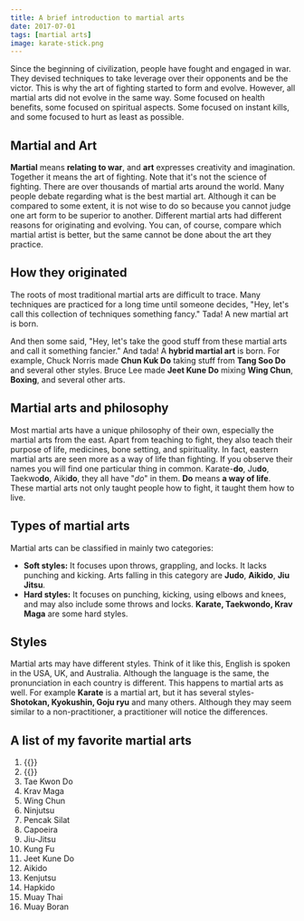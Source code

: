 ```yaml
---
title: A brief introduction to martial arts
date: 2017-07-01
tags: [martial arts]
image: karate-stick.png
---
```


Since the beginning of civilization, people have fought and engaged in war. They devised techniques to take leverage over their opponents and be the victor. This is why the art of fighting started to form and evolve. However, all martial arts did not evolve in the same way. Some focused on health benefits, some focused on spiritual aspects. Some focused on instant kills, and some focused to hurt as least as possible.

## Martial and Art

**Martial** means **relating to war**, and **art** expresses creativity and imagination. Together it means the art of fighting. Note that it's not the science of fighting. There are over thousands of martial arts around the world. Many people debate regarding what is the best martial art. Although it can be compared to some extent, it is not wise to do so because you cannot judge one art form to be superior to another. Different martial arts had different reasons for originating and evolving. You can, of course, compare which martial artist is better, but the same cannot be done about the art they practice.

## How they originated

The roots of most traditional martial arts are difficult to trace. Many techniques are practiced for a long time until someone decides, "Hey, let's call this collection of techniques something fancy." Tada! A new martial art is born.

And then some said, "Hey, let's take the good stuff from these martial arts and call it something fancier." And tada! A **hybrid martial art** is born. For example, Chuck Norris made **Chun Kuk Do** taking stuff from **Tang Soo Do** and several other styles. Bruce Lee made **Jeet Kune Do** mixing **Wing Chun**, **Boxing**, and several other arts.

## Martial arts and philosophy

Most martial arts have a unique philosophy of their own, especially the martial arts from the east. Apart from teaching to fight, they also teach their purpose of life, medicines, bone setting, and spirituality. In fact, eastern martial arts are seen more as a way of life than fighting. If you observe their names you will find one particular thing in common. Karate-**do**, Ju**do**, Taekwo**do**, Aiki**do**, they all have "_do_" in them. **Do** means **a way of life**. These martial arts not only taught people how to fight, it taught them how to live. 

## Types of martial arts

Martial arts can be classified in mainly two categories:
* **Soft styles:** It focuses upon throws, grappling, and locks. It lacks punching and kicking. Arts falling in this category are **Judo**, **Aikido**, **Jiu Jitsu**.
* **Hard styles:** It focuses on punching, kicking, using elbows and knees, and may also include some throws and locks. **Karate, Taekwondo, Krav Maga** are some hard styles.

## Styles

Martial arts may have different styles. Think of it like this, English is spoken in the USA, UK, and Australia. Although the language is the same, the pronunciation in each country is different. This happens to martial arts as well. For example **Karate** is a martial art, but it has several styles- **Shotokan, Kyokushin, Goju ryu** and many others. Although they may seem similar to a non-practitioner, a practitioner will notice the differences.

## A list of my favorite martial arts

1. {{<local-link href="posts/martial-arts/karate" text="Karate">}}
1. {{<local-link href="posts/martial-arts/judo" text="Judo">}}
1. Tae Kwon Do
1. Krav Maga
1. Wing Chun
1. Ninjutsu
1. Pencak Silat
1. Capoeira
1. Jiu-Jitsu
1. Kung Fu
1. Jeet Kune Do
1. Aikido
1. Kenjutsu
1. Hapkido
1. Muay Thai
1. Muay Boran